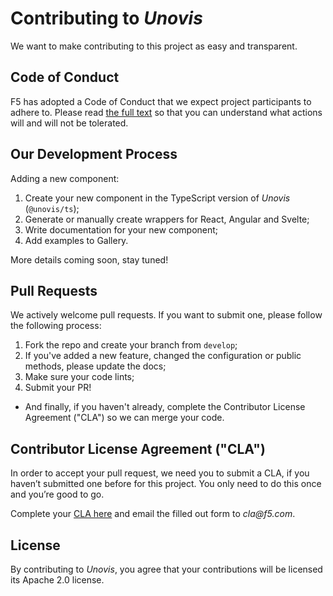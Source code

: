 # Contributing to _Unovis_

We want to make contributing to this project as easy and transparent.

## Code of Conduct

F5 has adopted a Code of Conduct that we expect project participants to adhere
to. Please read [the full text](CODE_OF_CONDUCT.md) so that you can understand
what actions will and will not be tolerated.

## Our Development Process

Adding a new component:
1. Create your new component in the TypeScript version of _Unovis_ (`@unovis/ts`);
2. Generate or manually create wrappers for React, Angular and Svelte;
3. Write documentation for your new component;
4. Add examples to Gallery.

More details coming soon, stay tuned!

## Pull Requests
We actively welcome pull requests. If you want to submit one, please follow the following process:

1. Fork the repo and create your branch from `develop`;
2. If you've added a new feature, changed the configuration or public methods, please update the docs;
3. Make sure your code lints;
4. Submit your PR!

* And finally, if you haven't already, complete the Contributor License Agreement ("CLA") so
we can merge your code.

## Contributor License Agreement ("CLA")

In order to accept your pull request, we need you to submit a CLA, if you
haven’t submitted one before for this project. You only need to do this
once and you’re good to go.

Complete your [CLA here](F5%20Contributor%20License%20Agreement.docx) and email
the filled out form to _cla@f5.com_.

## License
By contributing to _Unovis_, you agree that your contributions will be licensed
its Apache 2.0 license.
